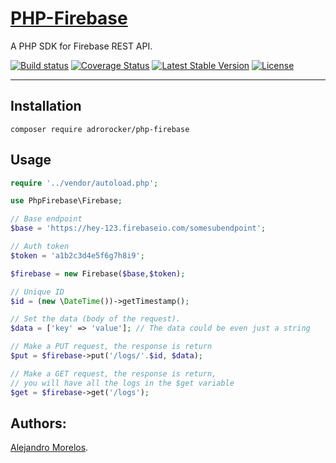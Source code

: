 [PHP-Firebase](https://github.com/adrorocker/php-firebase)
===================================

A PHP SDK for Firebase REST API.

[![Build status][Master image]][Master]
[![Coverage Status][Master covarage image]][Master covarage]
[![Latest Stable Version][Stable version image]][Stable version]
[![License][License image]][License]

-----------------------------------

## Installation

```
composer require adrorocker/php-firebase
```

## Usage

```php
require '../vendor/autoload.php';

use PhpFirebase\Firebase;

// Base endpoint
$base = 'https://hey-123.firebaseio.com/somesubendpoint';

// Auth token
$token = 'a1b2c3d4e5f6g7h8i9';

$firebase = new Firebase($base,$token);

// Unique ID
$id = (new \DateTime())->getTimestamp();

// Set the data (body of the request).
$data = ['key' => 'value']; // The data could be even just a string

// Make a PUT request, the response is return
$put = $firebase->put('/logs/'.$id, $data);

// Make a GET request, the response is return, 
// you will have all the logs in the $get variable 
$get = $firebase->get('/logs');
```

## Authors:

[Alejandro Morelos](https://github.com/adrorocker). 

  [Master]: https://travis-ci.org/adrorocker/php-firebase/
  [Master image]: https://travis-ci.org/adrorocker/php-firebase.svg?branch=master
  [Master covarage]: https://coveralls.io/github/adrorocker/php-firebase
  [Master covarage image]: https://coveralls.io/repos/github/adrorocker/php-firebase/badge.svg?branch=master
  [Stable version]: https://packagist.org/packages/adrorocker/php-firebase
  [Stable version image]: https://poser.pugx.org/adrorocker/php-firebase/v/stable
  [License]: https://packagist.org/packages/adrorocker/php-firebase
  [License image]: https://poser.pugx.org/adrorocker/php-firebase/license
